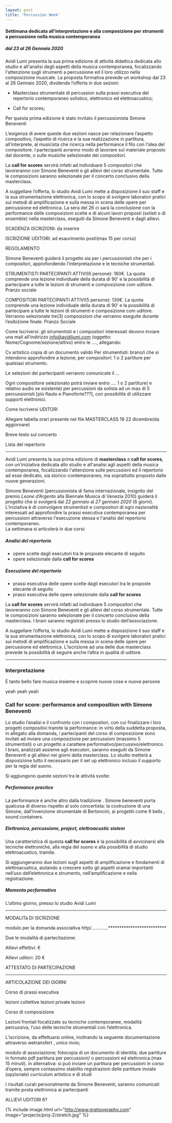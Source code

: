 ```yaml
---
layout: post
title: 'Percussion Week'
---
```



#### Settimana dedicata all’interpretazione e alla composizione per strumenti a percussione nella musica contemporanea

##### dal 23 al 26 Gennaio 2020

Avidi Lumi presenta la sua prima edizione di attività didattica dedicata allo studio e all'analisi degli aspetti della musica contemporanea, focalizzando l'attenzione sugli strumenti a percussione ed il loro utilizzo nella composizione  musicale.
La proposta formativa prevede un workshop dal 23 al 26 Gennaio 2020, dividendo l’offerta in due sezioni:

* Masterclass strumentale di percussion sulla prassi esecutiva del repertorio contemporaneo solistico, elettronico ed elettroacustico;

* Call for scores;

Per questa prima edizione è stato invitato il percussionista Simone Beneventi

L’esigenza di avere queste due sezioni nasce per relazionare l’aspetto compositivo, l’aspetto di ricerca e la sua realizzazione in partitura, all’interprete, al musicista che ricerca nella performance il filo con l’idea del compositore. I partecipanti avranno modo di lavorare sul materiale proposto dal docente, o sulle musiche selezionate dei compositori.

La **call for scores** servirà infatti ad individuare 5 compositori che lavoreranno con Simone Beneventi e gli allievi del corso strumentale. Tutte le composizioni saranno selezionate per il concerto conclusivo della masterclass.

A suggellare l’offerta, lo studio Avidi Lumi mette a disposizione il suo staff e la sua strumentazione elettronica, con lo scopo di svolgere laboratori pratici sui metodi di amplificazione e sulla messa in scena delle opere per percussione ed elettronica.
La sera del 26 ci sarà la conclusione con la performance delle composizioni scelte e di alcuni lavori proposti (solisti o di ensemble) nella masterclass, eseguiti da Simone Beneventi e dagli allievi.

SCADENZA ISCRIZIONI: da inserire

ISCRIZIONE UDITORI: ad esaurimento posti(max 15 per corso)

REGOLAMENTO

Simone Beneventi guiderà il progetto sia per i percussionisti che per i compositori, approfondendo l’interpretazione e le tecniche strumentali.


STRUMENTISTI
PARTECIPANTI ATTIVI(6 persone):
160€. La quota comprende una lezione individuale della durata di 90’ e la possibilità di partecipare a tutte le lezioni di strumenti e composizione com uditore. Pranzo sociale

COMPOSITORI
PARTECIPANTI ATTIVI(5 persone):
130€. La quota comprende una lezione individuale della durata di 90’ e la possibilità di partecipare a tutte le lezioni di strumenti e composizione com uditore. Verranno selezionate tre(3) composizioni che verranno eseguite durante l’esibizione finale. Pranzo Sociale


Come Iscriversi: gli strumentisti e i compositori interessati devono inviare una mail all’indirizzo info@avidilumi.com (oggetto: Nome/Cognome/sezione/attivo) entro le …., allegando:

Cv artistico
copia di un documento valido
Per strumentisti: brano/i che si intendono approfondire a lezione;
per compositori: 1 o 2 partiture per qualsiasi strumento.

Le selezioni dei partecipanti verranno comunicate il …

Ogni compostitore selezionato potrà inviare entro …. 1 o 2 partiture( e relativo audio se esistente) per percussioni da solista ad un max di 5 percussionisti [più flauto e Pianoforte???], con possibilità di utilizzare supporti elettronici.


Come Iscriversi UDITORI





Allegare tabella orari presente nel file MASTERCLASS 19 22 dicembre(da aggiornare)



Breve testo sul concerto


Lista del repertorio




-------------------------
Avidi Lumi presenta la sua prima edizione di **masterclass** e **call for scores**, con un'iniziativa dedicata allo studio e all'analisi agli aspetti della musica contemporanea, focalizzando l'attenzione sulle percussioni ed il repertorio ad esse dedicato, sia storico-contemporaneo, ma soprattutto proposto dalle nuove generazioni.

Simone Beneventi (percussionista di fama internazionale, insignito del premio *Leone d’Argento* alla Biennale Musica di Venezia 2010) guiderà il progetto che si svolgerà dal *22 gennaio* al *27 gennaio 2020* (6 giorni).<br>
L'iniziativa è di coinvolgere strumentisti e compositori di ogni nazionalità interessati ad approfondire la prassi esecutiva contemporanea per percussioni attraverso l'esecuzione stessa e l'analisi del repertorio contemporaneo.<br>
La settimana si articolerà in due corsi:

##### Analisi del repertorio
* opere scelte dagli esecutori tra le proposte elecante di seguito
* opere selezionate dalla **call for scores**

##### Esecuzione del repertorio
* prassi esecutiva delle opere scelte dagli esecutori tra le proposte elecante di seguito
* prassi esecutiva delle opere selezionate dalla **call for scores**


La **call for scores** servirà infatti ad individuare 5 compositori che lavoreranno con Simone Beneventi e gli allievi del corso strumentale. Tutte le composizioni saranno selezionate per il concerto conclusivo della masterclass. I brani saranno registrati presso lo studio dell’associazione.

A suggellare l’offerta, lo studio Avidi Lumi mette a disposizione il suo staff e la sua strumentazione elettronica, con lo scopo di svolgere laboratori pratici sui metodi di amplificazione e sulla messa in scena delle opere per percussione ed elettronica.
L’iscrizione ad una delle due masterclass prevede la possibilità di seguire anche l’altra in qualità di uditore.

---

### Interpretazione


È tanto bello fare musica insieme e scoprire nuove cose e nuove persone

yeah yeah yeah









### Call for score: performance and composition with Simone Beneventi

Lo studio l’analisi  e il confronto con i compositori, con cui finalizzare i loro progetti compositivi tramite la performance: in virtù della suddetta proposta, in allegato alla domanda, i partecipanti del corso di composizione sono invitati ad inviare una composizione per percussioni (massimo 5 strumentisti) o un progetto a carattere performativo/percussivo/elettronico.
I brani, analizzati assieme agli esecutori, saranno eseguiti da Simone Beneventi e gli allievi nei giorni della masterclass.
Lo studio metterà a disposizione tutto il necessario per il set up elettronico incluso il supporto per la regia del suono.

Si aggiungono queste sezioni tra le attività svolte:


##### Performance practice

La performance è anche altro dalla tradizione	.
 Simone beneventi porta qualcosa di  diverso rispetto al solo concertista:  la costruzione di una Simone, dall’invenzione strumentale di Bertoncini, ai progettii come 9 bells , sound containers.


##### Elettronica, percussione, project, elettroacustic sistem

Una caratteristica di questa **call for scores** è la possibilità di avvicinarsi alle tecniche elettroniche, alla regia del suono e alla possibilità di studio elettroacustico, tramite.

Si aggiungeranno due lezioni sugli aspetti di amplificazione e fondamenti di  elettroacustica, aiutando a crescere sotto gli aspetti oramai importanti nell’uso dell’elettronica e strumento, nell’amplificazione e nella registrazione.




##### Momento performativo

L’ultimo giorno, presso lo studio Avidi Lumi








_________________________________________________________________________________________________



MODALITà DI ISCRIZIONE


modulo per la domanda associativa  http/………….**************************


Due le modalità di partecitazione:


Allievi effettivi: €



Allievi uditori: 20 €

ATTESTATO DI PARTECIPAZIONE


________________________________________________________________________________________________


ARTICOLAZIONE DEI GIORNI

Corso di prassi esecutiva

lezioni collettive
lezioni private
lezioni


Corso di composizione

Lezioni frontali focalizzate su tecniche contemporanee, modalità  percussiva, l’uso delle tecniche strumentali con l’elettronica.

L’iscrizione, da effettuarsi online, inoltrando la seguente documentazione attraverso wetransfert , unico invio;

modulo di associazione;
fotocopia di un documento di identità;
due partiture in formato pdf
partitura per percussioni/ o percussioni ed elettronica.(max 15 minuti).
in alternativa: si può inviare un partitura per percussioni in corso d’opera, sempre contassimo stabilito
registrazioni delle partiture inviate (opzionale)
curriculum artistico e di studi

I risultati curati personalmente da Simone Beneventi, saranno comunicati tramite posta elettronica ai partecipanti


ALLIEVI UDITORI 6?







{% include image.html url="http://www.gratisography.com" image="projects/proj-2/stretch.jpg" %}
